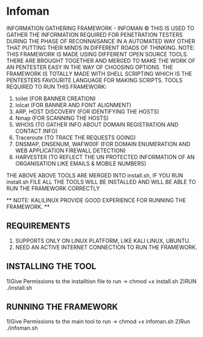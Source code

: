 # Infoman
INFORMATION GATHERING FRAMEWORK - INFOMAN ©
THIS IS USED TO GATHER THE INFORMATION REQUIRED
FOR
PENETRATION TESTERS DURING THE PHASE OF RECONNAISANCE IN A AUTOMATED WAY OTHER THAT PUTTING THEIR MINDS
IN DIFFERENT ROADS OF THINKING.
NOTE: THIS FRAMEWORK IS MADE USING DIFFERENT OPEN SOURCE TOOLS. THERE ARE BROUGHT TOGETHER AND MERGED
TO MAKE THE WORK OF AN PENTESTER EASY IN THE WAY OF CHOOSING OPTIONS.
THE FRAMEWORK IS TOTALLY MADE WITH SHELL SCRIPTING WHICH IS THE PENTESTERS FAVOURITE LANGUAGE FOR
MAKING SCRIPTS.
TOOLS REQUIRED TO RUN THIS FRAMEWORK:
1) toilet (FOR BANNER CREATION)
2) lolcat (FOR BANNER AND FONT ALIGNMENT)
3) ARP, HOST DISCOVERY (FOR IDENTIFYING THE HOSTS)
4) Nmap (FOR SCANNING THE HOSTS)
5) WHOIS (TO GATHER INFO ABOUT DOMAIN REGISTRATION AND CONTACT INFO)
6) Traceroute (TO TRACE THE REQUESTS GOING)
7) DNSMAP, DNSENUM, WAFW00F (FOR DOMAIN ENUMERATION AND WEB APPLICATION FIREWALL DETECTION)
8) HARVESTER (TO REFLECT THE UN PROTECTED INFORMATION OF AN ORGANISATION LIKE EMAILS & MOBILE
NUMBERS)

THE ABOVE ABOVE TOOLS ARE MERGED INTO install.sh, IF YOU RUN install.sh FILE ALL THE TOOLS WILL BE INSTALLED AND WILL BE ABLE TO RUN THE FRAMEWORK CORRECTLY

** NOTE: KALILINUX PROVIDE GOOD EXPERIENCE FOR RUNNING THE FRAMEWORK. **

## REQUIREMENTS ##
1) SUPPORTS ONLY ON LINUX PLATFORM, LIKE KALI LINUX, UBUNTU.
2) NEED AN ACTIVE INTERNET CONNECTION TO RUN THE FRAMEWORK.

## INSTALLING THE TOOL ##
1)Give Permissions to the installtion file to run -> chmod +x install.sh
2)RUN ./install.sh

## RUNNING THE FRAMEWORK ##
1)Give Permissions to the main tool to run -> chmod +x infoman.sh
2)Run ./infoman.sh

